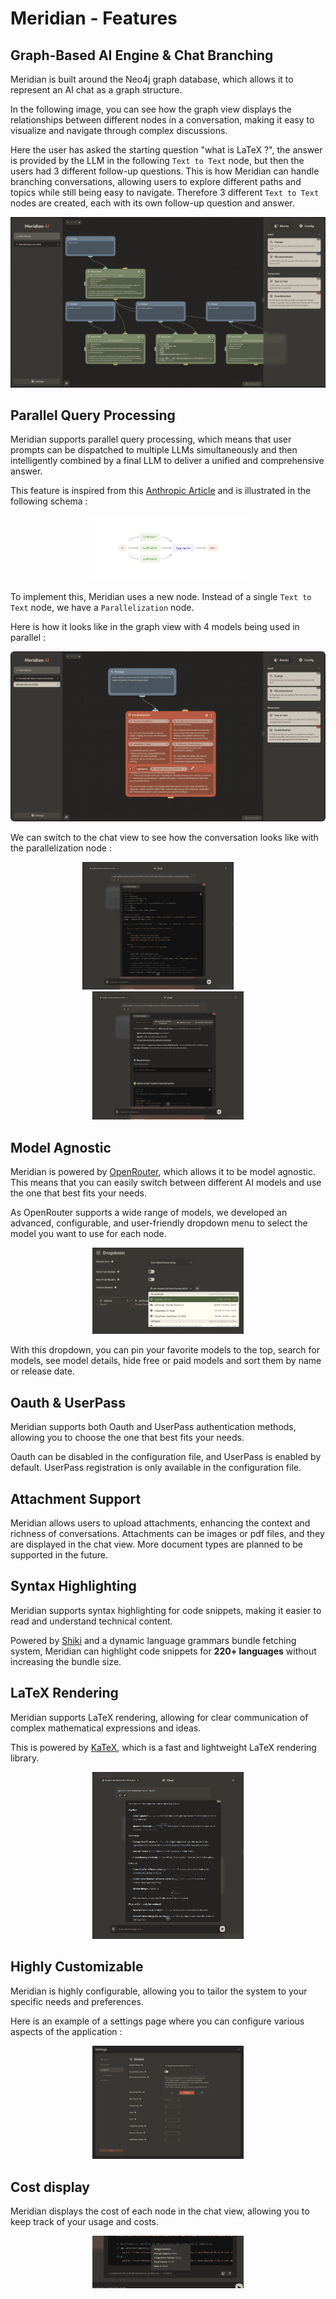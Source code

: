 # Meridian - Features 

## Graph-Based AI Engine & Chat Branching

Meridian is built around the Neo4j graph database, which allows it to represent an AI chat as a graph structure. 

In the following image, you can see how the graph view displays the relationships between different nodes in a conversation, making it easy to visualize and navigate through complex discussions.

Here the user has asked the starting question "what is LaTeX ?", the answer is provided by the LLM in the following `Text to Text`
node, but then the users had 3 different follow-up questions. This is how Meridian can handle branching conversations, allowing users to explore different paths and topics 
while still being easy to navigate. Therefore 3 different `Text to Text` nodes are created, each with its own follow-up question and answer.

<p align="center">
    <img src="imgs/features-graph-view.png" alt="features-graph-view"/>
</p>

## Parallel Query Processing

Meridian supports parallel query processing, which means that user prompts can be dispatched to multiple LLMs simultaneously 
and then intelligently combined by a final LLM to deliver a unified and comprehensive answer.

This feature is inspired from this [Anthropic Article](https://www.anthropic.com/engineering/building-effective-agents) and is illustrated in the following schema :

<p align="center">
    <img src="imgs/features-parallelization-workflow-schema.png" alt="header" width="50%" />
</p>

To implement this, Meridian uses a new node. Instead of a single `Text to Text` node, we have a `Parallelization` node.

Here is how it looks like in the graph view with 4 models being used in parallel :

<p align="center">
    <img src="imgs/features-parallelization-graph-view.png" alt="features-parallelization-graph-view" style="border-radius:6px;" />
</p>

We can switch to the chat view to see how the conversation looks like with the parallelization node :

<p align="center">
  <img alt="features-parallelization-chat-view" src="imgs/features-parallelization-chat-view.png" width="48%">
&nbsp; &nbsp; &nbsp; &nbsp;
  <img alt="features-parallelization-chat-view-expanded" src="imgs/features-parallelization-chat-view-expanded.png" width="48%">
</p>


## Model Agnostic

Meridian is powered by [OpenRouter](https://openrouter.ai/), which allows it to be model agnostic.
This means that you can easily switch between different AI models and use the one that best fits your needs.

As OpenRouter supports a wide range of models, we developed an advanced, configurable, and user-friendly dropdown
menu to select the model you want to use for each node.

<p align="center">
    <img src="imgs/features-model-selector.png" alt="features-model-selector" width="48%" />
</p>

With this dropdown, you can pin your favorite models to the top, search for models, see model details, hide free or paid models and sort them by name or release date.

## Oauth & UserPass

Meridian supports both Oauth and UserPass authentication methods, allowing you to choose the one that best fits your needs.

Oauth can be disabled in the configuration file, and UserPass is enabled by default.
UserPass registration is only available in the configuration file.

## Attachment Support

Meridian allows users to upload attachments, enhancing the context and richness of conversations.
Attachments can be images or pdf files, and they are displayed in the chat view.
More document types are planned to be supported in the future.

## Syntax Highlighting

Meridian supports syntax highlighting for code snippets, making it easier to read and understand technical content.

Powered by [Shiki](https://github.com/shikijs/shiki) and a dynamic language grammars bundle fetching system, Meridian
can highlight code snippets for **220+ languages** without increasing the bundle size.

## LaTeX Rendering

Meridian supports LaTeX rendering, allowing for clear communication of complex mathematical expressions and ideas.

This is powered by [KaTeX](https://github.com/KaTeX/KaTeX), which is a fast and lightweight LaTeX rendering library.

<p align="center">
    <img src="imgs/features-latex-rendering.png" alt="features-latex-rendering" width="48%" />
</p>

## Highly Customizable

Meridian is highly configurable, allowing you to tailor the system to your specific needs and preferences.

Here is an example of a settings page where you can configure various aspects of the application : 

<p align="center">
    <img src="imgs/features-configurable.png" alt="features-configurable" width="48%" />
</p>

## Cost display

Meridian displays the cost of each node in the chat view, allowing you to keep track of your usage and costs.

<p align="center">
    <img src="imgs/features-cost-display.png" alt="features-cost-display" width="48%" />
</p>
